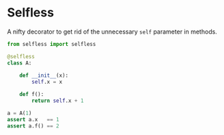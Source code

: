 # Selfless

A nifty decorator to get rid of the unnecessary ``self`` parameter in methods.

```python
from selfless import selfless

@selfless
class A:
    
    def __init__(x):
        self.x = x

    def f():
        return self.x + 1

a = A(1)
assert a.x   == 1
assert a.f() == 2
```
